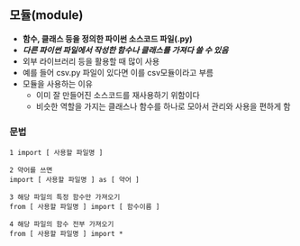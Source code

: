 ## 모듈(module)
- __함수, 클래스 등을 정의한 파이썬 소스코드 파일(.py)__
- ***다른 파이썬 파일에서 작성한 함수나 클래스를 가져다 쓸 수 있음***
- 외부 라이브러리 등을 활용할 때 많이 사용
- 예를 들어 csv.py 파일이 있다면 이를 csv모듈이라고 부름
- 모듈을 사용하는 이유
    - 이미 잘 만들어진 소스코드를 재사용하기 위함이다
    - 비슷한 역할을 가지는 클래스나 함수를 하나로 모아서 관리와 사용을 편하게 함


### 문법
```
1 import [ 사용할 파일명 ]

2 약어를 쓰면
import [ 사용할 파일명 ] as [ 약어 ]

3 해당 파일의 특정 함수만 가져오기
from [ 사용할 파일명 ] import [ 함수이름 ]

4 해당 파일의 함수 전부 가져오기
from [ 사용할 파일명 ] import *
```